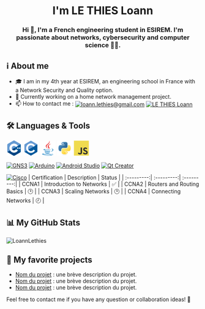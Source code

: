 <h1 align="center">
  I'm LE THIES Loann
</h1>

<h3 align="center">
  Hi 👋, I'm a French engineering student in ESIREM. I'm passionate about networks, cybersecurity and computer science 🧑‍💻.
</h3>

## ℹ️ About me 
- 🎓 I am in my 4th year at ESIREM, an engineering school in France with a Network Security and Quality option.
- 🔭 Currently working on a home network management project.
- 📫 How to contact me : <a href="mailto:loann.lethies@gmail.com"><img align="center" src="https://upload.wikimedia.org/wikipedia/commons/7/7e/Gmail_icon_%282020%29.svg" alt="loann.lethies@gmail.com" height="30" width="30" /></a> <a href="https://www.linkedin.com/in/loann-le-thies-14b65424a/"><img img align="center" src="https://upload.wikimedia.org/wikipedia/commons/c/ca/LinkedIn_logo_initials.png" alt="LE THIES Loann" height="30" width="30"></a>


## 🛠️ Languages & Tools

<p align="left">
  <a href="https://www.w3schools.com/cpp/" target="_blank" rel="noreferrer"><img src="https://raw.githubusercontent.com/devicons/devicon/master/icons/cplusplus/cplusplus-original.svg" alt="C++" width="40" height="40"/></a>
  <a href="https://www.w3schools.com/cpp/" target="_blank" rel="noreferrer"><img src="https://raw.githubusercontent.com/devicons/devicon/master/icons/c/c-original.svg" alt="C" width="40" height="40"/></a>
  <a href="https://www.w3schools.com/java/" target="_blank" rel="noreferrer"><img src="https://raw.githubusercontent.com/devicons/devicon/master/icons/java/java-original.svg" alt="Java" width="40" height="40"/></a>
  <a href="https://www.python.org/" target="_blank" rel="noreferrer"><img src="https://raw.githubusercontent.com/devicons/devicon/master/icons/python/python-original.svg" alt="Python" width="40" height="40"/></a>
  <a href="https://www.javascript.com/" target="_blank" rel="noreferrer"><img src="https://raw.githubusercontent.com/devicons/devicon/master/icons/javascript/javascript-original.svg" alt="JavaScript" width="40" height="40"/></a> 
</p>
  
<p align="left">
  <a href="https://www.gns3.com/" target="_blank" rel="noreferrer"><img src="https://www.gns3.com/assets/custom/gns3/images/logo-colour.png" alt="GNS3" width="40" height="40"/></a>
  <a href="https://www.arduino.cc/" target="_blank" rel="noreferrer"><img src="https://www.vectorlogo.zone/logos/arduino/arduino-icon.svg" alt="Arduino" width="40" height="40"/></a>
  <a href="https://developer.android.com/studio" target="_blank" rel="noreferrer"><img src="https://upload.wikimedia.org/wikipedia/commons/9/95/Android_Studio_Icon_3.6.svg" alt="Android Studio" width="40" height="40"/></a>
  <a href="https://www.qt.io/product/development-tools" target="_blank" rel="noreferrer"><img src="https://upload.wikimedia.org/wikipedia/commons/0/0b/Qt_logo_2016.svg" alt="Qt Creator" width="40" height="40"/></a>
</p> 
  
<a href="https://www.cisco.com/" target="_blank" rel="noreferrer"><img src="https://upload.wikimedia.org/wikipedia/commons/0/08/Cisco_logo_blue_2016.svg" alt="Cisco" width="60" height="40"/></a>
  | Certification | Description | Status |
  | :---------:| :---------:| :---------:|
  | CCNA1 | Introduction to Networks | ✅ |
  | CCNA2 | Routers and Routing Basics | 🕑 |
  | CCNA3 | Scaling Networks | 🕑 |
  | CCNA4 | Connecting Networks | 🕗 |


## 📊 My GitHub Stats

<p align="left"> <img src="https://komarev.com/ghpvc/?username=LoannLethies&label=Profile%20views&color=0e75b6&style=flat" alt="LoannLethies" /> </p>


## 🌟 My favorite projects

- [Nom du projet](https://lien-vers-le-projet.com) : une brève description du projet.
- [Nom du projet](https://lien-vers-le-projet.com) : une brève description du projet.
- [Nom du projet](https://lien-vers-le-projet.com) : une brève description du projet.

Feel free to contact me if you have any question or collaboration ideas! 🤝
